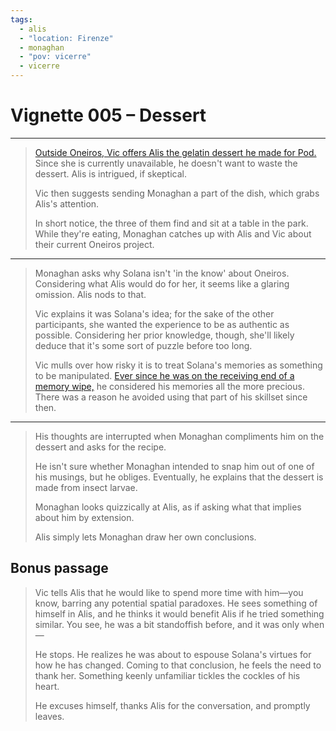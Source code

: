 ```yaml
---
tags:
  - alis
  - "location: Firenze"
  - monaghan
  - "pov: vicerre"
  - vicerre
---
```


# Vignette 005 – Dessert

---

> [Outside Oneiros, Vic offers Alis the gelatin dessert he made for Pod.](...) Since she is currently unavailable, he doesn't want to waste the dessert. Alis is intrigued, if skeptical.
>
> Vic then suggests sending Monaghan a part of the dish, which grabs Alis's attention.
>
> In short notice, the three of them find and sit at a table in the park. While they're eating, Monaghan catches up with Alis and Vic about their current Oneiros project.

---

> Monaghan asks why Solana isn't 'in the know' about Oneiros. Considering what Alis would do for her, it seems like a glaring omission. Alis nods to that.
>
> Vic explains it was Solana's idea; for the sake of the other participants, she wanted the experience to be as authentic as possible. Considering her prior knowledge, though, she'll likely deduce that it's some sort of puzzle before too long.
>
> Vic mulls over how risky it is to treat Solana's memories as something to be manipulated. [Ever since he was on the receiving end of a memory wipe,](../2021/2021-07-26_elucidation-004_character-personality.md) he considered his memories all the more precious. There was a reason he avoided using that part of his skillset since then.

---

> His thoughts are interrupted when Monaghan compliments him on the dessert and asks for the recipe.
>
> He isn't sure whether Monaghan intended to snap him out of one of his musings, but he obliges. Eventually, he explains that the dessert is made from insect larvae.
>
> Monaghan looks quizzically at Alis, as if asking what that implies about him by extension.
>
> Alis simply lets Monaghan draw her own conclusions.

## Bonus passage

> Vic tells Alis that he would like to spend more time with him—you know, barring any potential spatial paradoxes. He sees something of himself in Alis, and he thinks it would benefit Alis if he tried something similar. You see, he was a bit standoffish before, and it was only when—
>
> He stops. He realizes he was about to espouse Solana's virtues for how he has changed. Coming to that conclusion, he feels the need to thank her. Something keenly unfamiliar tickles the cockles of his heart.
>
> He excuses himself, thanks Alis for the conversation, and promptly leaves.

